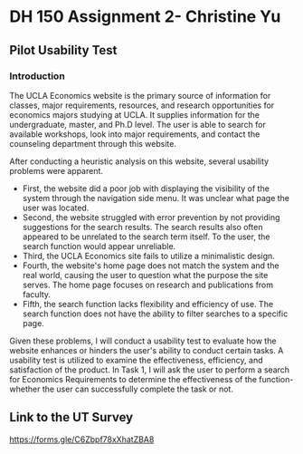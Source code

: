 # DH 150 Assignment 2- Christine Yu

## Pilot Usability Test

### Introduction

The UCLA Economics website is the primary source of information for classes, major requirements, resources, and research opportunities for economics majors studying at UCLA. It supplies information for the undergraduate, master, and Ph.D level. The user is able to search for available workshops, look into major requirements, and contact the counseling department through this website. 

After conducting a heuristic analysis on this website, several usability problems were apparent. 

- First, the website did a poor job with displaying the visibility of the system through the navigation side menu. It was unclear what page the user was located. 
- Second, the website struggled with error prevention by not providing suggestions for the search results. The search results also often appeared to be unrelated to the search term itself. To the user, the search function would appear unreliable. 
- Third, the UCLA Economics site fails to utilize a minimalistic design. 
- Fourth, the website's home page does not match the system and the real world, causing the user to question what the purpose the site serves. The home page focuses on research and publications from faculty. 
- Fifth, the search function lacks flexibility and efficiency of use. The search function does not have the ability to filter searches to a specific page. 

Given these problems, I will conduct a usability test to evaluate how the website enhances or hinders the user's ability to conduct certain tasks. A usability test is utilized to examine the effectiveness, efficiency, and satisfaction of the product. In Task 1, I will ask the user to perform a search for Economics Requirements to determine the effectiveness of the function- whether the user can successfully complete the task or not. 

## Link to the UT Survey

https://forms.gle/C6Zbpf78xXhatZBA8
